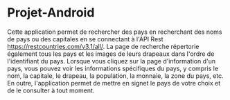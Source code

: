 # Projet-Android

Cette application permet de rechercher des pays en recherchant des noms de pays ou des capitales en se connectant à l'API Rest https://restcountries.com/v3.1/all/. La page de recherche répertorie également tous les pays et les images de leurs drapeaux dans l'ordre de l'identifiant du pays. Lorsque vous cliquez sur la page d'information d'un pays, vous pouvez voir les informations spécifiques du pays, y compris le nom, la capitale, le drapeau, la population, la monnaie, la zone du pays, etc. En outre, l'application permet de mettre en signet le pays de votre choix et de le consulter à tout moment.

